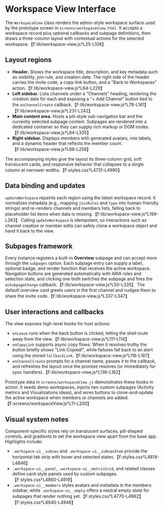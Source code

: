 # Workspace View Interface

The `WorkspaceView` class renders the admin-style workspace surface used by the prototype screen in `screens/workspaceView.html`. It accepts a workspace record plus optional callbacks and subpage definitions, then draws a three-column layout with contextual actions for the selected workspace.【F:lib/workspace-view.js†L25-L108】

## Layout regions

- **Header.** Shows the workspace title, description, and key metadata such as visibility, join rule, and creation date. The right side of the header carries the invite code, a copy-link button, and a "Back to Workspaces" action.【F:lib/workspace-view.js†L64-L229】
- **Left sidebar.** Lists channels under a "Channels" heading, rendering the creation date for each and exposing a "+ Add Channel" button tied to the `onChannelCreate` callback.【F:lib/workspace-view.js†L78-L161】【F:lib/workspace-view.js†L231-L242】
- **Main content area.** Hosts a pill-style sub-navigation bar and the currently selected subpage content. Subpages are rendered into a dedicated container so they can supply rich markup or DOM nodes.【F:lib/workspace-view.js†L84-L335】
- **Right sidebar.** Displays members with generated avatars, role labels, and a dynamic header that reflects the member count.【F:lib/workspace-view.js†L88-L258】

The accompanying styles give the layout its three-column grid, soft translucent cards, and responsive behavior that collapses to a single column at narrower widths.【F:styles.css†L4731-L4990】

## Data binding and updates

`updateWorkspace` repaints each region using the latest workspace record. It normalizes metadata (e.g., mapping `joinRules` and `type` into human-friendly strings) and re-renders channels and members lists, falling back to placeholder list items when data is missing.【F:lib/workspace-view.js†L199-L263】 Calling `updateWorkspace` is idempotent, so interactions such as channel creation or member edits can safely clone a workspace object and hand it back to the view.

## Subpages framework

Every instance registers a built-in **Overview** subpage and can accept more through the `subpages` option. Each subpage entry can supply a label, optional badge, and render function that receives the active workspace. Navigation buttons are generated automatically with ARIA roles and selection state, and clicking one both switches the subpage and fires the `onSubpageChange` callback.【F:lib/workspace-view.js†L50-L335】 The default overview card greets users in the first channel and nudges them to share the invite code.【F:lib/workspace-view.js†L337-L347】

## User interactions and callbacks

The view exposes high-level hooks for host actions:

- `onLeave` runs when the back button is clicked, letting the shell route away from the view.【F:lib/workspace-view.js†L111-L114】
- `onCopyLink` supports async copy flows. When it resolves truthy the button briefly shows "Link Copied!", while failures fall back to an alert using the stored `fallbackLink`.【F:lib/workspace-view.js†L116-L187】
- `onChannelCreate` prompts for a channel name, passes it to the callback, and refreshes the layout once the promise resolves (or immediately for sync handlers).【F:lib/workspace-view.js†L138-L162】

Prototype data in `screens/workspaceView.js` demonstrates these hooks in action. It seeds demo workspaces, injects two custom subpages (Activity metrics and Visualizations ideas), and wires buttons to clone-and-update the active workspace when members or channels are added.【F:screens/workspaceView.js†L11-L200】

## Visual system notes

Component-specific styles rely on translucent surfaces, pill-shaped controls, and gradients to set the workspace view apart from the base app. Highlights include:

- `.workspace-ui__subnav` and `.workspace-ui__subnavItem` provide the horizontal tab strip with hover and selected states.【F:styles.css†L4814-L4846】
- `.workspace-ui__panel`, `.workspace-ui__metricGrid`, and related classes define card-style panels used by custom subpages.【F:styles.css†L4860-L4919】
- `.workspace-ui__members` styles avatars and metadata in the members sidebar, while `.workspace-ui__empty` offers a neutral empty state for subpages that render nothing yet.【F:styles.css†L4770-L4962】【F:styles.css†L4940-L4946】

